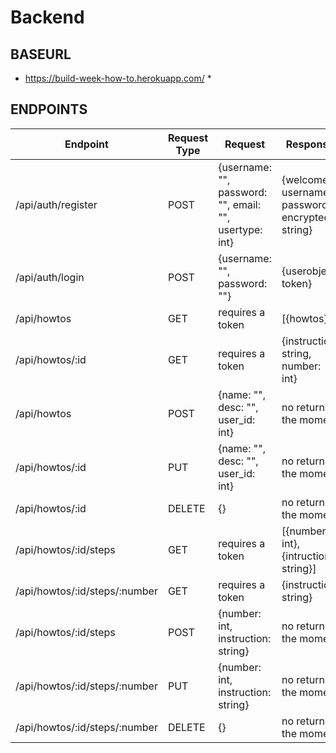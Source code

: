 # Backend

## BASEURL

- https://build-week-how-to.herokuapp.com/ \*

## ENDPOINTS

| Endpoint                      | Request Type | Request                                                | Response                                        |
| ----------------------------- | ------------ | ------------------------------------------------------ | ----------------------------------------------- |
| /api/auth/register            | POST         | {username: "", password: "", email: "", usertype: int} | {welcome: username, password: encrypted string} |
| /api/auth/login               | POST         | {username: "", password: ""}                           | {userobject, token}                             |
| /api/howtos                   | GET          | requires a token                                       | [{howtos}]                                      |
| /api/howtos/:id               | GET          | requires a token                                       | {instruction: string, number: int}              |
| /api/howtos                   | POST         | {name: "", desc: "", user_id: int}                     | no return at the moment                         |
| /api/howtos/:id               | PUT          | {name: "", desc: "", user_id: int}                     | no return at the moment                         |
| /api/howtos/:id               | DELETE       | {}                                                     | no return at the moment                         |
| /api/howtos/:id/steps         | GET          | requires a token                                       | [{number: int}, {intruction: string}]           |
| /api/howtos/:id/steps/:number | GET          | requires a token                                       | {instruction: string}                           |
| /api/howtos/:id/steps         | POST         | {number: int, instruction: string}                     | no return at the moment                         |
| /api/howtos/:id/steps/:number | PUT          | {number: int, instruction: string}                     | no return at the moment                         |
| /api/howtos/:id/steps/:number | DELETE       | {}                                                     | no return at the moment                         |
